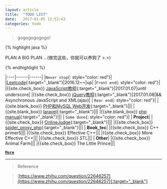 ```yaml
---
layout: article
title:  "TODO LIST"
date:   2017-01-05 12:53:43
categories: todo
---
```


>gogogogogogo!


{% highlight java %}

 PLAN A BIG PLAN ...(做完这些，你就可以养狗了 >.>)

{% endhighlight %}




|----|------|------|
|`Never stop`{: style="color: red"}|
|[Leetcode][Leetcode]{:target="_blank"}|2016.12~~|up|
|`Front end`{: style="color: red"}|
|{{site.check_box}} [JavaScript教程][JavaScript教程]{:target="_blank"}|2017.01.07|until underscore|
|{{site.check_box}} [jQuery教程][jQuery教程]{:target="_blank"}|2017.01.08|&& Asynchronous JavaScript and XML(ajax)|
| `Rear end`{: style="color: red"}|
|{{site.blank_box}} [PHP和MySQL Web开发][PHP和MySQL Web开发]{:target="_blank"}|||
|{{site.blank_box}} [laravel][laravel]{:target="_blank"}|||
|{{site.blank_box}} [php manual][php manual]{:target="_blank"}|||
| `Some done`{: style="color: red"}|
| **Project**|
|{{site.check_box}} [OnlineJudge][OnlineJudge]{:target="_blank"}|||
|{{site.check_box}} [spider_proxy_php][spider_proxy_php]{:target="_blank"}|||
| **Book_tec**|
|{{site.check_box}} C++ primer5|||
|{{site.check_box}} Effective C++|||
|{{site.check_box}} More Effective C++|||
|{{site.check_box}} STL|||
| **Other**|
|{{site.check_box}} Animal Farm|||
|{{site.check_box}} The Little Prince|||

[__`More`__](https://nominationp.github.io/todo/done/)

---

>Reference

>[https://www.zhihu.com/question/22646257](https://www.zhihu.com/question/22646257){:target="_blank"}



[JavaScript教程]: http://www.liaoxuefeng.com/wiki/001434446689867b27157e896e74d51a89c25cc8b43bdb3000
[jQuery教程]:   http://w3school.com.cn/jquery/index.asp
[PHP和MySQL Web开发]: https://booreferencek.douban.com/subject/3549421/
[laravel]:   http://laravelacademy.org/
[php manual]:   https://secure.php.net/manual/zh/index.php
[Leetcode]: https://github.com/NominationP/Leetcode_recrod/blob/master/README.md
[OnlineJudge]: http://112.124.38.1/OnlineJudge/
[spider_proxy_php]: https://github.com/NominationP/ph_proxy

